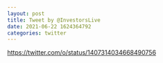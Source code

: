 ```yaml
--- 
layout: post 
title: Tweet by @InvestorsLive 
date: 2021-06-22 1624364792 
categories: twitter 
--- 
```

https://twitter.com/o/status/1407314034668490756